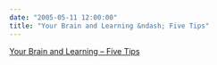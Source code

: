 ```yaml
---
date: "2005-05-11 12:00:00"
title: "Your Brain and Learning &ndash; Five Tips"
---
```


[Your Brain and Learning &ndash; Five Tips](/lemire/blog/2005/05-11-your-brain-and-learning-five-tips)

